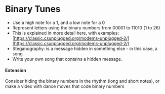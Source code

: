 # Binary Tunes

- Use a high note for a 1, and a low note for a 0
- Represent letters using the binary numbers from 00001 to 11010 (1 to 26)
- This is explained in more detail here, with examples: [https://classic.csunplugged.org/modems-unplugged-2/](https://classic.csunplugged.org/modems-unplugged-2/)
- Steganography: is a message hidden in something else - in this case, a song
- Write your own song that contains a hidden message. 

#### Extension

Consider hiding the binary numbers in the rhythm (long and short notes), or make a video with dance moves that code binary numbers
